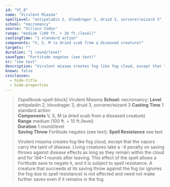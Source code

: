 ```yaml
---
id: "VC_8"
name: "Virulent Miasma"
spellLevel: "antipaladin 2, bloodrager 3, druid 3, sorcerer/wizard 3"
school: "necromancy"
source: "Villain Codex"
range: "medium (100 ft. + 10 ft./level)"
castingTime: "1 standard action"
components: "V, S, M (a dried scab from a diseased creature)"
targets: ""
duration: "1 round/level"
saveType: "Fortitude negates (see text)"
sr: "see text"
description: "Virulent miasma creates fog like fog cloud, except that the vapors carry the taint of disease. Living creatures take a -4 penalty on saving throws against disease effects as long as they remain within the cloud and for 1d4+1 rounds after leaving. This effect of the spell allows a Fortitude save to negate it, and it is subject to spell resistance. A creature that succeeds at its saving throw against the fog (or ignores the fog due to spell resistance) is not affected and need not make further saves even if it remains in the fog."
known: false
cssclasses:
  - hide-title
  - hide-properties
---
```


> [!spellbook-spell-block] Virulent Miasma
> **School:** necromancy; **Level** antipaladin 2, bloodrager 3, druid 3, sorcerer/wizard 3
> **Casting Time** 1 standard action  
> **Components** V, S, M (a dried scab from a diseased creature)  
> **Range** medium (100 ft. + 10 ft./level)  
> **Duration** 1 round/level  
> **Saving Throw** Fortitude negates (see text); **Spell Resistance** see text
> 
> Virulent miasma creates fog like fog cloud, except that the vapors carry the taint of disease. Living creatures take a -4 penalty on saving throws against disease effects as long as they remain within the cloud and for 1d4+1 rounds after leaving. This effect of the spell allows a Fortitude save to negate it, and it is subject to spell resistance. A creature that succeeds at its saving throw against the fog (or ignores the fog due to spell resistance) is not affected and need not make further saves even if it remains in the fog.